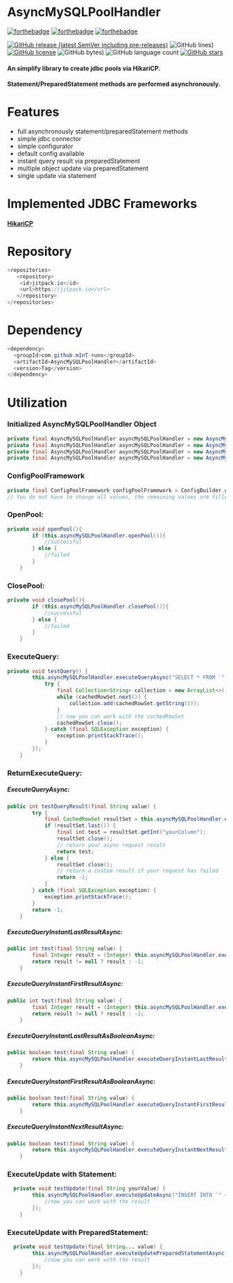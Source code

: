 # AsyncMySQLPoolHandler
[![forthebadge](https://forthebadge.com/images/badges/made-with-java.svg)](https://forthebadge.com) [![forthebadge](https://forthebadge.com/images/badges/open-source.svg)](https://forthebadge.com) [![forthebadge](https://forthebadge.com/images/badges/powered-by-coffee.svg)](https://forthebadge.com)

[![GitHub release (latest SemVer including pre-releases)](https://img.shields.io/github/v/release/mInT-runs/AsyncMySQLPoolHandler?include_prereleases&style=for-the-badge)](https://github.com/mInT-runs/AsyncMySQLPoolHandler/releases) ![GitHub lines)](https://img.shields.io/tokei/lines/github/mInT-runs/AsyncMySQLPoolHandler?color=yellow&style=for-the-badge) [![GitHub license](https://img.shields.io/github/license/mInT-runs/AsyncMySQLPoolHandler?style=for-the-badge)](https://github.com/mInT-runs/AsyncMySQLPoolHandler/blob/main/LICENSE) ![GitHub bytes)](https://img.shields.io/github/languages/code-size/mInT-runs/AsyncMySQLPoolHandler?color=orange&style=for-the-badge) ![GitHub language count](https://img.shields.io/github/languages/count/mInT-runs/AsyncMySQLPoolHandler?style=for-the-badge) [![GitHub stars](https://img.shields.io/github/stars/mInT-runs/AsyncMySQLPoolHandler?style=for-the-badge)](https://github.com/mInT-runs/AsyncMySQLPoolHandler/stargazers) 
#### An simplify library to create jdbc pools via HikariCP. 
#### Statement/PreparedStatement methods are performed asynchronously.
# Features
- full asynchronously statement/preparedStatement methods
- simple jdbc connector
- simple configurator
- default config available
- instant query result via preparedStatement
- multiple object update via preparedStatement
- single update via statement
# Implemented JDBC Frameworks
#### [HikariCP](https://github.com/brettwooldridge/HikariCP)
# Repository
```java
<repositories>
   <repository>
    <id>jitpack.io</id>
    <url>https://jitpack.io</url>
   </repository>
</repositories>
```
# Dependency
```java
<dependency>
  <groupId>com.github.mInT-runs</groupId>
  <artifactId>AsyncMySQLPoolHandler</artifactId>
  <version>Tag</version>
</dependency>
```
# Utilization
### Initialized AsyncMySQLPoolHandler Object
```java
private final AsyncMySQLPoolHandler asyncMySQLPoolHandler = new AsyncMySQLPoolHandler(hostname, username, password, enumPoolFramework, configPoolFramework);
private final AsyncMySQLPoolHandler asyncMySQLPoolHandler = new AsyncMySQLPoolHandler(hostname, port, username, password, enumPoolFramework, configPoolFramework);
private final AsyncMySQLPoolHandler asyncMySQLPoolHandler = new AsyncMySQLPoolHandler(hostname, username, password , database, enumPoolFramework, configPoolFramework);
private final AsyncMySQLPoolHandler asyncMySQLPoolHandler = new AsyncMySQLPoolHandler(hostname, port, username, password, database, enumPoolFramework, configPoolFramework);
```
### ConfigPoolFramework
```java
private final ConfigPoolFramework configPoolFramework = ConfigBuilder.getConfigBuilder().build(); // returns a default configuration
// You do not have to change all values, the remaining values are filled with default values.
```
### OpenPool:
```java
private void openPool(){
        if (this.asyncMySQLPoolHandler.openPool()){
            //successful
        } else {
            //failed
        }
    }
```
### ClosePool:
```java
private void closePool(){
        if (this.asyncMySQLPoolHandler.closePool()){
            //successful
        } else {
            //failed
        }
    }
```
### ExecuteQuery:
```java
private void testQuery() {
        this.asyncMySQLPoolHandler.executeQueryAsync("SELECT * FROM `" + "yourTable" + "`;").whenComplete((cachedRowSet, throwable) -> {
            try {
                final Collection<String> collection = new ArrayList<>();
                while (cachedRowSet.next()) {
                    collection.add(cachedRowSet.getString(1));
                }
                // now you can work with the cachedRowSet
                cachedRowSet.close();
            } catch (final SQLException exception) {
                exception.printStackTrace();
            }
        });
    }
```
### ReturnExecuteQuery:
##### ExecuteQueryAsync:
```java
public int testQueryResult(final String value) {
        try {
            final CachedRowSet resultSet = this.asyncMySQLPoolHandler.executeQueryAsync("SELECT `yourColumn` FROM `" + "yourTable" + "` WHERE `yourValue`= '" + this.asyncMySQLPoolHandler.removeSQLInjectionPossibility(value) + "';").join();
            if (resultSet.last()) {
                final int test = resultSet.getInt("yourColumn");
                resultSet.close();
                // return your async request result
                return test;
            } else {
                resultSet.close();
                // return a custom result if your request has failed
                return -1;
            }
        } catch (final SQLException exception) {
            exception.printStackTrace();
        }
        return -1;
    }
```
##### ExecuteQueryInstantLastResultAsync:

```java
public int test(final String value) {
        final Integer result = (Integer) this.asyncMySQLPoolHandler.executeQueryInstantLastResultAsync("SELECT `yourColumn` FROM `" + "yourTable" + "` WHERE `yourValue`= '" + this.asyncMySQLPoolHandler.removeSQLInjectionPossibility(value) + "';" , "yourColumn").join();
        return result != null ? result : -1;
    }
```
##### ExecuteQueryInstantFirstResultAsync:

```java
public int test(final String value) {
        final Integer result = (Integer) this.asyncMySQLPoolHandler.executeQueryInstantFirstResultAsync("SELECT `yourColumn` FROM `" + "yourTable" + "` WHERE `yourValue`= '" + this.asyncMySQLPoolHandler.removeSQLInjectionPossibility(value) + "';" , "yourColumn").join();
        return result != null ? result : -1;
    }
```
##### ExecuteQueryInstantLastResultAsBooleanAsync:

```java
public boolean test(final String value) {
        return this.asyncMySQLPoolHandler.executeQueryInstantLastResultAsBooleanAsync("SELECT `yourColumn` FROM `" + "yourTable" + "` WHERE `yourValue`= '" + this.asyncMySQLPoolHandler.removeSQLInjectionPossibility(value) + "';" , "yourColumn").join();
    }
```    
##### ExecuteQueryInstantFirstResultAsBooleanAsync:

```java
public boolean test(final String value) {
        return this.asyncMySQLPoolHandler.executeQueryInstantFirstResultAsBooleanAsync("SELECT `yourColumn` FROM `" + "yourTable" + "` WHERE `yourValue`= '" + this.asyncMySQLPoolHandler.removeSQLInjectionPossibility(value) + "';" , "yourColumn").join();
    }
```    
##### ExecuteQueryInstantNextResultAsync:

```java
public boolean test(final String value) {
        return this.asyncMySQLPoolHandler.executeQueryInstantNextResultAsync("SELECT * FROM `" + "yourTable" + "` WHERE `yourValue`= '" + this.asyncMySQLPoolHandler.removeSQLInjectionPossibility(value) + "';").join();
    }
```

### ExecuteUpdate with Statement:

```java
  private void testUpdate(final String yourValue) {
        this.asyncMySQLPoolHandler.executeUpdateAsync("INSERT INTO `" + "yourTable" + "` SET `yourColumn` = '" + this.asyncMySQLPoolHandler.removeSQLInjectionPossibility(yourValue) + "';").whenComplete((aVoid, throwable) -> {
            //now you can work with the result
        });
    }
```
### ExecuteUpdate with PreparedStatement:

```java
  private void testUpdate(final String... value) {
        this.asyncMySQLPoolHandler.executeUpdatePreparedStatementAsync("INSERT INTO `" + "yourTable" + "` (value1, value2, value3, value4) VALUES (?, ?, ?, ?)", value1,value2,value3,value4).whenComplete((aVoid, throwable) -> {
            //now you can work with the result
        });
    }
```

